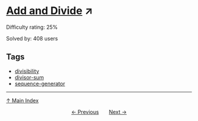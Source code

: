 # [Add and Divide](https://projecteuler.net/problem=834) ↗️

Difficulty rating: 25%

Solved by: 408 users
## Tags

- [divisibility](../tags/divisibility.md)
- [divisor-sum](../tags/divisor-sum.md)
- [sequence-generator](../tags/sequence-generator.md)



---

[↑ Main Index](../README.md)


<div align=center><a href='833.md'>← Previous</a> &nbsp;&nbsp; &nbsp;&nbsp;  <a href='835.md'>Next →</a></div>
